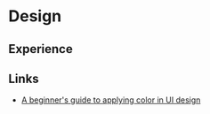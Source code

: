 # Design

## Experience

## Links

- [A beginner's guide to applying color in UI design](https://dev.to/georgedoescode/a-beginner-s-guide-to-applying-color-in-ui-design-3904)